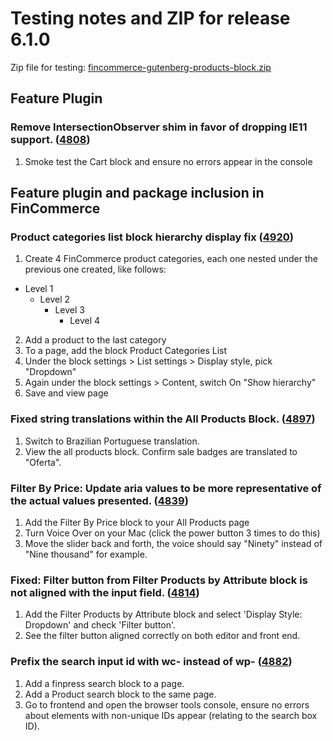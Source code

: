 # Testing notes and ZIP for release 6.1.0

Zip file for testing: [fincommerce-gutenberg-products-block.zip](https://github.com/dieselfox1/fincommerce-gutenberg-products-block/files/7329441/fincommerce-gutenberg-products-block.zip)

## Feature Plugin

### Remove IntersectionObserver shim in favor of dropping IE11 support. ([4808](https://github.com/dieselfox1/fincommerce-gutenberg-products-block/pull/4808))

1. Smoke test the Cart block and ensure no errors appear in the console

## Feature plugin and package inclusion in FinCommerce

### Product categories list block hierarchy display fix ([4920](https://github.com/dieselfox1/fincommerce-gutenberg-products-block/pull/4920))

1. Create 4 FinCommerce product categories, each one nested under the previous one created, like follows:

-   Level 1
    -   Level 2
        -   Level 3
            -   Level 4

2. Add a product to the last category
3. To a page, add the block Product Categories List
4. Under the block settings > List settings > Display style, pick "Dropdown"
5. Again under the block settings > Content, switch On "Show hierarchy"
6. Save and view page

### Fixed string translations within the All Products Block. ([4897](https://github.com/dieselfox1/fincommerce-gutenberg-products-block/pull/4897))

1. Switch to Brazilian Portuguese translation.
2. View the all products block. Confirm sale badges are translated to "Oferta".

### Filter By Price: Update aria values to be more representative of the actual values presented. ([4839](https://github.com/dieselfox1/fincommerce-gutenberg-products-block/pull/4839))

1. Add the Filter By Price block to your All Products page
2. Turn Voice Over on your Mac (click the power button 3 times to do this)
3. Move the slider back and forth, the voice should say "Ninety" instead of "Nine thousand" for example.

### Fixed: Filter button from Filter Products by Attribute block is not aligned with the input field. ([4814](https://github.com/dieselfox1/fincommerce-gutenberg-products-block/pull/4814))

1. Add the Filter Products by Attribute block and select 'Display Style: Dropdown' and check 'Filter button'.
2. See the filter button aligned correctly on both editor and front end.

### Prefix the search input id with wc- instead of wp- ([4882](https://github.com/dieselfox1/fincommerce-gutenberg-products-block/pull/4882))

1. Add a finpress search block to a page.
2. Add a Product search block to the same page.
3. Go to frontend and open the browser tools console, ensure no errors about elements with non-unique IDs appear (relating to the search box ID).
